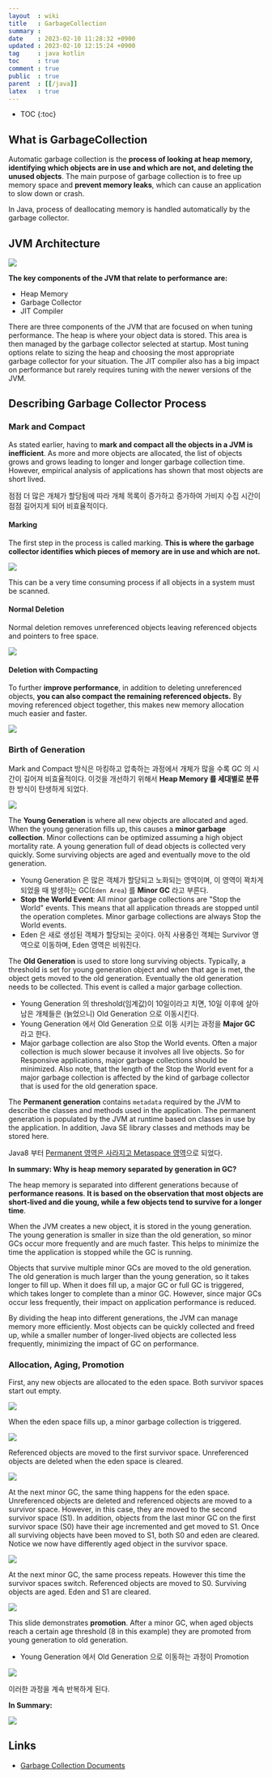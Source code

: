```yaml
---
layout  : wiki
title   : GarbageCollection
summary : 
date    : 2023-02-10 11:28:32 +0900
updated : 2023-02-10 12:15:24 +0900
tag     : java kotlin
toc     : true
comment : true
public  : true
parent  : [[/java]]
latex   : true
---
```

* TOC
{:toc}

## What is GarbageCollection

Automatic garbage collection is the __process of looking at heap memory, identifying which objects are in use and which are not, and deleting the unused objects__.
The main purpose of garbage collection is to free up memory space and __prevent memory leaks__, which can cause an application to slow down or crash.

In Java, process of deallocating memory is handled automatically by the garbage collector.

## JVM Architecture

![](/resource/wiki/java-garbage-collection/hotspot-jvm.png)

__The key components of the JVM that relate to performance are:__

- Heap Memory
- Garbage Collector
- JIT Compiler

There are three components of the JVM that are focused on when tuning performance. The heap is where your object data is stored. This area is then managed by the garbage collector selected at startup. Most tuning options relate to sizing the heap and choosing the most appropriate garbage collector for your situation. The JIT compiler also has a big impact on performance but rarely requires tuning with the newer versions of the JVM.

## Describing Garbage Collector Process

### Mark and Compact

As stated earlier, having to __mark and compact all the objects in a JVM is inefficient__.
As more and more objects are allocated, the list of objects grows and grows leading to longer and longer garbage collection time. However, empirical analysis of applications has shown that most objects are short lived.

점점 더 많은 개체가 할당됨에 따라 개체 목록이 증가하고 증가하여 가비지 수집 시간이 점점 길어지게 되어 비효율적이다.

#### Marking

The first step in the process is called marking. __This is where the garbage collector identifies which pieces of memory are in use and which are not.__

![](/resource/wiki/java-garbage-collection/marking.png)

This can be a very time consuming process if all objects in a system must be scanned.

#### Normal Deletion

Normal deletion removes unreferenced objects leaving referenced objects and pointers to free space.

![](/resource/wiki/java-garbage-collection/normal-deletion.png)

#### Deletion with Compacting

To further __improve performance__, in addition to deleting unreferenced objects, __you can also compact the remaining referenced objects.__ By moving referenced object together, this makes new memory allocation much easier and faster.

![](/resource/wiki/java-garbage-collection/deletion-with-compacting.png)

### Birth of Generation 

Mark and Compact 방식은 마킹하고 압축하는 과정에서 개체가 많을 수록 GC 의 시간이 길어져 비효율적이다. 이것을 개선하기 위해서 __Heap Memory 를 세대별로 분류__ 한 방식이 탄생하게 되었다.

![](/resource/wiki/java-garbage-collection/heap.png)

The __Young Generation__ is where all new objects are allocated and aged. When the young generation fills up, this causes a __minor garbage collection__. Minor collections can be optimized assuming a high object mortality rate. A young generation full of dead objects is collected very quickly. Some surviving objects are aged and eventually move to the old generation.
- Young Generation 은 많은 객체가 할당되고 노화되는 영역이며, 이 영역이 꽉차게 되었을 때 발생하는 GC(`Eden Area`) 를 __Minor GC__ 라고 부른다.
- __Stop the World Event__: All minor garbage collections are "Stop the World" events. This means that all application threads are stopped until the operation completes. Minor garbage collections are always Stop the World events.
- Eden 은 새로 생성된 객체가 할당되는 곳이다. 아직 사용중인 객체는 Survivor 영역으로 이동하며, Eden 영역은 비워진다.

The __Old Generation__ is used to store long surviving objects. Typically, a threshold is set for young generation object and when that age is met, the object gets moved to the old generation. Eventually the old generation needs to be collected. This event is called a major garbage collection.
- Young Generation 의 threshold(임계값)이 10일이라고 치면, 10일 이후에 살아남은 개체들은 (늙었으니) Old Generation 으로 이동시킨다.
- Young Generation 에서 Old Generation 으로 이동 시키는 과정을 __Major GC__ 라고 한다.
- Major garbage collection are also Stop the World events. Often a major collection is much slower because it involves all live objects. So for Responsive applications, major garbage collections should be minimized. Also note, that the length of the Stop the World event for a major garbage collection is affected by the kind of garbage collector that is used for the old generation space.

The __Permanent generation__ contains `metadata` required by the JVM to describe the classes and methods used in the application. The permanent generation is populated by the JVM at runtime based on classes in use by the application. In addition, Java SE library classes and methods may be stored here.

Java8 부터 [Permanent 영역은 사라지고 Metaspace 영역](https://johngrib.github.io/wiki/java8-why-permgen-removed/)으로 되었다. 

__In summary: Why is heap memory separated by generation in GC?__

The heap memory is separated into different generations because of __performance reasons__. __It is based on the observation that most objects are short-lived and die young, while a few objects tend to survive for a longer time__.

When the JVM creates a new object, it is stored in the young generation. The young generation is smaller in size than the old generation, so minor GCs occur more frequently and are much faster. This helps to minimize the time the application is stopped while the GC is running.

Objects that survive multiple minor GCs are moved to the old generation. The old generation is much larger than the young generation, so it takes longer to fill up. When it does fill up, a major GC or full GC is triggered, which takes longer to complete than a minor GC. However, since major GCs occur less frequently, their impact on application performance is reduced.

By dividing the heap into different generations, the JVM can manage memory more efficiently. Most objects can be quickly collected and freed up, while a smaller number of longer-lived objects are collected less frequently, minimizing the impact of GC on performance.

### Allocation, Aging, Promotion

First, any new objects are allocated to the eden space. Both survivor spaces start out empty.

![](/resource/wiki/java-garbage-collection/allocation.png)

When the eden space fills up, a minor garbage collection is triggered.

![](/resource/wiki/java-garbage-collection/eden-space.png)

Referenced objects are moved to the first survivor space. Unreferenced objects are deleted when the eden space is cleared.

![](/resource/wiki/java-garbage-collection/copying.png)

At the next minor GC, the same thing happens for the eden space. Unreferenced objects are deleted and referenced objects are moved to a survivor space. However, in this case, they are moved to the second survivor space (S1). In addition, objects from the last minor GC on the first survivor space (S0) have their age incremented and get moved to S1. Once all surviving objects have been moved to S1, both S0 and eden are cleared. Notice we now have differently aged object in the survivor space.

![](/resource/wiki/java-garbage-collection/aging.png)

At the next minor GC, the same process repeats. However this time the survivor spaces switch. Referenced objects are moved to S0. Surviving objects are aged. Eden and S1 are cleared.

![](/resource/wiki/java-garbage-collection/aging2.png)

This slide demonstrates __promotion__. After a minor GC, when aged objects reach a certain age threshold (8 in this example) they are promoted from young generation to old generation.
- Young Generation 에서 Old Generation 으로 이동하는 과정이 Promotion

![](/resource/wiki/java-garbage-collection/promotion.png)

이러한 과정을 계속 반복하게 된다.

__In Summary:__

![](/resource/wiki/java-garbage-collection/summary.png)

## Links

- [Garbage Collection Documents](https://www.oracle.com/webfolder/technetwork/tutorials/obe/java/gc01/index.html)